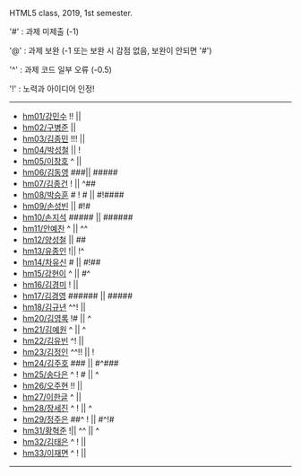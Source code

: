 HTML5 class, 2019, 1st semester.

'#' : 과제 미제출 (-1)

'@' : 과제 보완 (-1 또는 보완 시 감점 없음, 보완이 안되면 '#')

'^' : 과제 코드 일부 오류 (-0.5)

'!' : 노력과 아이디어 인정!

***
- [hm01/강민수](https://github.com/kangminsooKMS/hm01) !! || 
- [hm02/구병준](https://github.com/GubyeongJun/hm02) || 
- [hm03/김종민](https://github.com/ghs1472/hm03) !!! ||
- [hm04/박성철](https://github.com/parkseongcheol/hm04) || !
- [hm05/이창호](https://github.com/lchho96/hm05) ^ ||
- [hm06/김동영](https://github.com/badaral/hm06) ###|| #####
- [hm07/김종건](https://github.com/kjg9704/hm07) ! || ^##
- [hm08/박승훈](https://github.com/wirrinomp12/hm08) # ! # || #!####
- [hm09/손성빈](https://github.com/ijseongbin/hm09) || #!#
- [hm10/손지석](https://github.com/SonJiSeok8904/hm10) ##### || ######
- [hm11/안예찬](https://github.com/dksdpcks1/hm11) ^ || ^^
- [hm12/양성철](https://github.com/YANGSUNGCHUL/hm12) || ##
- [hm13/유종인](https://github.com/yujongin/hm13) !|| !^
- [hm14/차유신](https://github.com/Usin96/hm14) # || #!##
- [hm15/강현이](https://github.com/Hyeonyi9081/hm15) ^ || #^
- [hm16/김경미](https://github.com/kyungmi0120/hm16) ! || 
- [hm17/김경영](https://github.com/IjuHM17/hm17) ###### || #####
- [hm18/김규년](https://github.com/kgn4746/hm18) ^^! ||
- [hm20/김영록](https://github.com/septempeccatis/hm20) !# || ^
- [hm21/김예원](https://github.com/yewon1621/hm21) ^ || ^
- [hm22/김유빈](https://github.com/kybb0709/hm22) ^! ||
- [hm23/김정인](https://github.com/ruby723/hm23) ^^!! || !
- [hm24/김주호](https://github.com/juhokim121/hm24) ### || #^###
- [hm25/송다은](https://github.com/daeun99/hm25) ^ ! # || ^
- [hm26/오주현](https://github.com/wngus0317/hm26) !! ||
- [hm27/이한글](https://github.com/hangle9449/hm27) ^ || 
- [hm28/장세진](https://github.com/sejin573/hm28) ^ ! || ^
- [hm29/정주은](https://github.com/jueun111/hm29) ##^ ! || #^!#
- [hm31/황혁준](https://github.com/FL08/HM31) !|| ^^ || ^
- [hm32/김태은](https://github.com/appekm/hm32) ^ ! ||
- [hm33/이재면](https://github.com/JaeMyeon/hm33) ^ ! || 
***

